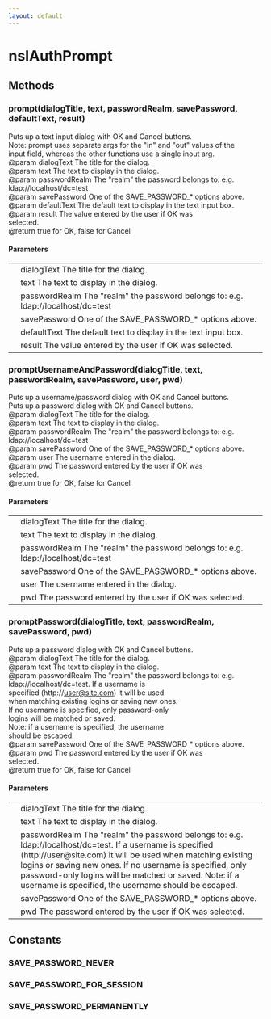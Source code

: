 ```yaml
---
layout: default
---
```


# nsIAuthPrompt #

## Methods ##

### prompt(dialogTitle, text, passwordRealm, savePassword, defaultText, result) ###
  
Puts up a text input dialog with OK and Cancel buttons.  
Note: prompt uses separate args for the "in" and "out" values of the  
      input field, whereas the other functions use a single inout arg.  
@param  dialogText    The title for the dialog.  
@param  text          The text to display in the dialog.  
@param  passwordRealm The "realm" the password belongs to: e.g.  
                      ldap://localhost/dc=test  
@param  savePassword  One of the SAVE_PASSWORD_* options above.  
@param  defaultText   The default text to display in the text input box.  
@param  result        The value entered by the user if OK was  
                      selected.  
@return true for OK, false for Cancel  
  

#### Parameters ####

<table>

<tr>
<td></td>
<td>dialogText    The title for the dialog.  
</td>
</tr>

<tr>
<td></td>
<td>text          The text to display in the dialog.  
</td>
</tr>

<tr>
<td></td>
<td>passwordRealm The "realm" the password belongs to: e.g.  
                      ldap://localhost/dc=test  
</td>
</tr>

<tr>
<td></td>
<td>savePassword  One of the SAVE_PASSWORD_* options above.  
</td>
</tr>

<tr>
<td></td>
<td>defaultText   The default text to display in the text input box.  
</td>
</tr>

<tr>
<td></td>
<td>result        The value entered by the user if OK was  
                      selected.  
</td>
</tr>

</table>

### promptUsernameAndPassword(dialogTitle, text, passwordRealm, savePassword, user, pwd) ###
  
Puts up a username/password dialog with OK and Cancel buttons.  
Puts up a password dialog with OK and Cancel buttons.  
@param  dialogText    The title for the dialog.  
@param  text          The text to display in the dialog.  
@param  passwordRealm The "realm" the password belongs to: e.g.  
                      ldap://localhost/dc=test  
@param  savePassword  One of the SAVE_PASSWORD_* options above.  
@param  user          The username entered in the dialog.  
@param  pwd           The password entered by the user if OK was  
                      selected.  
@return true for OK, false for Cancel  
  

#### Parameters ####

<table>

<tr>
<td></td>
<td>dialogText    The title for the dialog.  
</td>
</tr>

<tr>
<td></td>
<td>text          The text to display in the dialog.  
</td>
</tr>

<tr>
<td></td>
<td>passwordRealm The "realm" the password belongs to: e.g.  
                      ldap://localhost/dc=test  
</td>
</tr>

<tr>
<td></td>
<td>savePassword  One of the SAVE_PASSWORD_* options above.  
</td>
</tr>

<tr>
<td></td>
<td>user          The username entered in the dialog.  
</td>
</tr>

<tr>
<td></td>
<td>pwd           The password entered by the user if OK was  
                      selected.  
</td>
</tr>

</table>

### promptPassword(dialogTitle, text, passwordRealm, savePassword, pwd) ###
  
Puts up a password dialog with OK and Cancel buttons.  
@param  dialogText    The title for the dialog.  
@param  text          The text to display in the dialog.  
@param  passwordRealm The "realm" the password belongs to: e.g.  
                      ldap://localhost/dc=test. If a username is  
                      specified (http://user@site.com) it will be used  
                      when matching existing logins or saving new ones.  
                      If no username is specified, only password-only  
                      logins will be matched or saved.  
                      Note: if a username is specified, the username  
                      should be escaped.  
@param  savePassword  One of the SAVE_PASSWORD_* options above.  
@param  pwd           The password entered by the user if OK was  
                      selected.  
@return true for OK, false for Cancel  
  

#### Parameters ####

<table>

<tr>
<td></td>
<td>dialogText    The title for the dialog.  
</td>
</tr>

<tr>
<td></td>
<td>text          The text to display in the dialog.  
</td>
</tr>

<tr>
<td></td>
<td>passwordRealm The "realm" the password belongs to: e.g.  
                      ldap://localhost/dc=test. If a username is  
                      specified (http://user@site.com) it will be used  
                      when matching existing logins or saving new ones.  
                      If no username is specified, only password-only  
                      logins will be matched or saved.  
                      Note: if a username is specified, the username  
                      should be escaped.  
</td>
</tr>

<tr>
<td></td>
<td>savePassword  One of the SAVE_PASSWORD_* options above.  
</td>
</tr>

<tr>
<td></td>
<td>pwd           The password entered by the user if OK was  
                      selected.  
</td>
</tr>

</table>

## Constants ##

### SAVE_PASSWORD_NEVER ###

### SAVE_PASSWORD_FOR_SESSION ###

### SAVE_PASSWORD_PERMANENTLY ###
